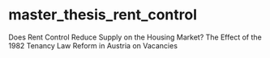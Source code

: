 # master_thesis_rent_control
Does Rent Control Reduce Supply on the Housing Market? The Effect of the 1982 Tenancy Law Reform in Austria on Vacancies
